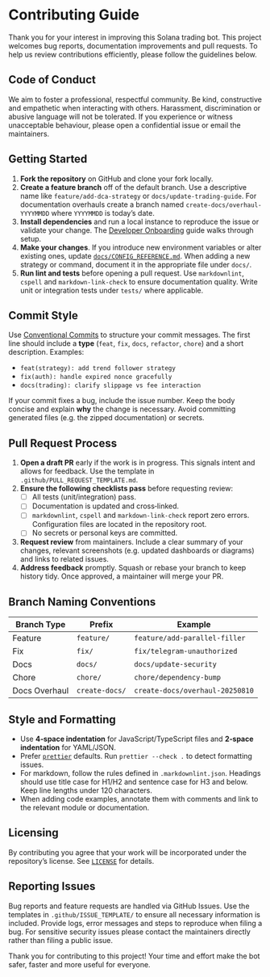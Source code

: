 # Contributing Guide

Thank you for your interest in improving this Solana trading bot.  This project welcomes bug reports, documentation improvements and pull requests.  To help us review contributions efficiently, please follow the guidelines below.

## Code of Conduct

We aim to foster a professional, respectful community.  Be kind, constructive and empathetic when interacting with others.  Harassment, discrimination or abusive language will not be tolerated.  If you experience or witness unacceptable behaviour, please open a confidential issue or email the maintainers.

## Getting Started

1. **Fork the repository** on GitHub and clone your fork locally.
2. **Create a feature branch** off of the default branch.  Use a descriptive name like `feature/add-dca-strategy` or `docs/update-trading-guide`.  For documentation overhauls create a branch named `create-docs/overhaul-YYYYMMDD` where `YYYYMMDD` is today’s date.
3. **Install dependencies** and run a local instance to reproduce the issue or validate your change.  The [Developer Onboarding](docs/ONBOARDING.md) guide walks through setup.
4. **Make your changes**.  If you introduce new environment variables or alter existing ones, update [`docs/CONFIG_REFERENCE.md`](docs/CONFIG_REFERENCE.md).  When adding a new strategy or command, document it in the appropriate file under `docs/`.
5. **Run lint and tests** before opening a pull request.  Use `markdownlint`, `cspell` and `markdown-link-check` to ensure documentation quality.  Write unit or integration tests under `tests/` where applicable.

## Commit Style

Use [Conventional Commits](https://www.conventionalcommits.org/) to structure your commit messages.  The first line should include a **type** (`feat`, `fix`, `docs`, `refactor`, `chore`) and a short description.  Examples:

* `feat(strategy): add trend follower strategy`
* `fix(auth): handle expired nonce gracefully`
* `docs(trading): clarify slippage vs fee interaction`

If your commit fixes a bug, include the issue number.  Keep the body concise and explain **why** the change is necessary.  Avoid committing generated files (e.g. the zipped documentation) or secrets.

## Pull Request Process

1. **Open a draft PR** early if the work is in progress.  This signals intent and allows for feedback.  Use the template in `.github/PULL_REQUEST_TEMPLATE.md`.
2. **Ensure the following checklists pass** before requesting review:
   - [ ] All tests (unit/integration) pass.
   - [ ] Documentation is updated and cross‑linked.
   - [ ] `markdownlint`, `cspell` and `markdown-link-check` report zero errors.  Configuration files are located in the repository root.
   - [ ] No secrets or personal keys are committed.
3. **Request review** from maintainers.  Include a clear summary of your changes, relevant screenshots (e.g. updated dashboards or diagrams) and links to related issues.
4. **Address feedback** promptly.  Squash or rebase your branch to keep history tidy.  Once approved, a maintainer will merge your PR.

## Branch Naming Conventions

| Branch Type | Prefix            | Example                          |
|------------|------------------|----------------------------------|
| Feature    | `feature/`        | `feature/add-parallel-filler`    |
| Fix        | `fix/`            | `fix/telegram-unauthorized`      |
| Docs       | `docs/`           | `docs/update-security`           |
| Chore      | `chore/`          | `chore/dependency-bump`          |
| Docs Overhaul | `create-docs/`   | `create-docs/overhaul-20250810` |

## Style and Formatting

* Use **4‑space indentation** for JavaScript/TypeScript files and **2‑space indentation** for YAML/JSON.
* Prefer [`prettier`](https://prettier.io/) defaults.  Run `prettier --check .` to detect formatting issues.
* For markdown, follow the rules defined in `.markdownlint.json`.  Headings should use title case for H1/H2 and sentence case for H3 and below.  Keep line lengths under 120 characters.
* When adding code examples, annotate them with comments and link to the relevant module or documentation.

## Licensing

By contributing you agree that your work will be incorporated under the repository’s license.  See [`LICENSE`](LICENSE) for details.

## Reporting Issues

Bug reports and feature requests are handled via GitHub Issues.  Use the templates in `.github/ISSUE_TEMPLATE/` to ensure all necessary information is included.  Provide logs, error messages and steps to reproduce when filing a bug.  For sensitive security issues please contact the maintainers directly rather than filing a public issue.

Thank you for contributing to this project!  Your time and effort make the bot safer, faster and more useful for everyone.